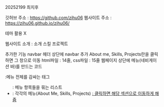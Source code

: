 20252199 최지후

깃허브 주소 : https://github.com/zihu06
웹사이트 주소 : https://zihu06.github.io/zihu06/

테마 활용 X

웹사이트 소개 :
소개
스킬
프로젝트

추가한 기능 
navbar
헤더 상단에 navbar 추가 About me, Skills, Projects란을 클릭하면 그 창으로 이동
html파일 : 14줄, css파일 : 15줄
웹페이지 상단에 메뉴(네비게이션 바)를 만드는 코드
<nav>:메뉴 전체를 감싸는 태그
<ul>: 메뉴 항목들을 묶는 리스트
<li>: 각각의 메뉴(About Me, Skills, Projects)
<a href="#about">: 클릭하면 해당 섹션으로 이동하게 해줌
